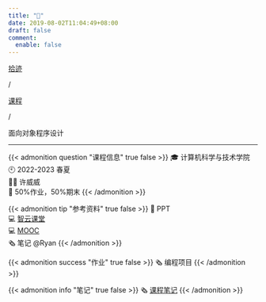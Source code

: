 ```yaml
---
title: "🏫"
date: 2019-08-02T11:04:49+08:00
draft: false
comment:
  enable: false
---
```


<div class="nav-tab">
  <a href="../../../cages"><p class="not">拾迹</p></a><p class="not">/</p>
  <a href="../"><p class="not">课程</p></a>
  <p class="now">/</p><p class="now">面向对象程序设计</p>
</div>

---

{{< admonition question "课程信息" true false >}}
🎓 计算机科学与技术学院<br>
🕙 2022-2023 春夏<br>
🧑‍🏫 许威威<br>
📝 50%作业，50%期末
{{< /admonition >}}

{{< admonition tip "参考资料" true false >}}
📑 PPT<br>
💻 [智云课堂](https://classroom.zju.edu.cn/coursedetail?course_id=50910&tenant_code=112)<br>
💻 [MOOC](https://www.bilibili.com/video/BV1ob411q7vb/)<br>
🗞️ 笔记 @Ryan
{{< /admonition >}}

{{< admonition success "作业" true false >}}
🗞️ 编程项目
{{< /admonition >}}


{{< admonition info "笔记" true false >}}
🗞️ [课程笔记](../../../oop)
{{< /admonition >}}
